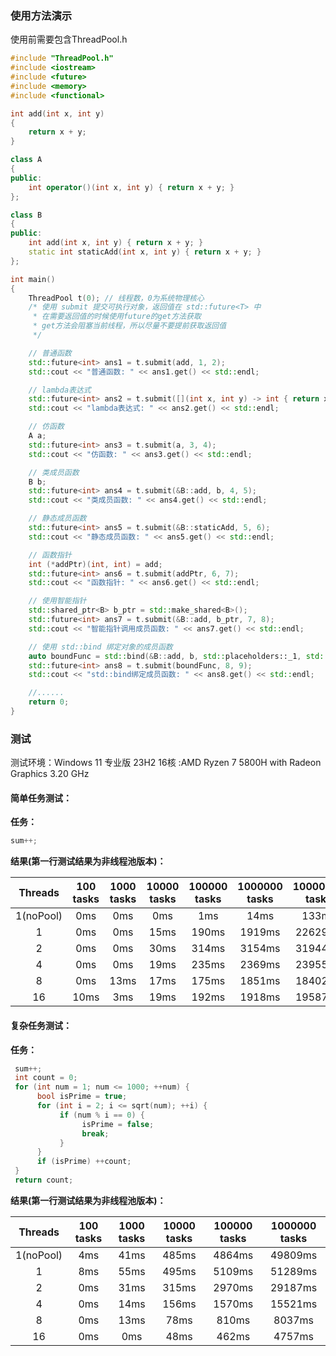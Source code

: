 ### 使用方法演示
使用前需要包含ThreadPool.h
```cpp
#include "ThreadPool.h"
#include <iostream>
#include <future>
#include <memory>
#include <functional>

int add(int x, int y)
{
    return x + y;
}

class A
{
public:
    int operator()(int x, int y) { return x + y; }
};

class B
{
public:
    int add(int x, int y) { return x + y; }
    static int staticAdd(int x, int y) { return x + y; }
};

int main()
{
    ThreadPool t(0); // 线程数，0为系统物理核心
    /* 使用 submit 提交可执行对象，返回值在 std::future<T> 中
     * 在需要返回值的时候使用future的get方法获取
     * get方法会阻塞当前线程，所以尽量不要提前获取返回值
     */

    // 普通函数
    std::future<int> ans1 = t.submit(add, 1, 2);
    std::cout << "普通函数: " << ans1.get() << std::endl;

    // lambda表达式
    std::future<int> ans2 = t.submit([](int x, int y) -> int { return x + y; }, 2, 3);
    std::cout << "lambda表达式: " << ans2.get() << std::endl;

    // 仿函数
    A a;
    std::future<int> ans3 = t.submit(a, 3, 4);
    std::cout << "仿函数: " << ans3.get() << std::endl;

    // 类成员函数
    B b;
    std::future<int> ans4 = t.submit(&B::add, b, 4, 5);
    std::cout << "类成员函数: " << ans4.get() << std::endl;

    // 静态成员函数
    std::future<int> ans5 = t.submit(&B::staticAdd, 5, 6);
    std::cout << "静态成员函数: " << ans5.get() << std::endl;

    // 函数指针
    int (*addPtr)(int, int) = add;
    std::future<int> ans6 = t.submit(addPtr, 6, 7);
    std::cout << "函数指针: " << ans6.get() << std::endl;

    // 使用智能指针
    std::shared_ptr<B> b_ptr = std::make_shared<B>();
    std::future<int> ans7 = t.submit(&B::add, b_ptr, 7, 8);
    std::cout << "智能指针调用成员函数: " << ans7.get() << std::endl;

    // 使用 std::bind 绑定对象的成员函数
    auto boundFunc = std::bind(&B::add, b, std::placeholders::_1, std::placeholders::_2);
    std::future<int> ans8 = t.submit(boundFunc, 8, 9);
    std::cout << "std::bind绑定成员函数: " << ans8.get() << std::endl;

    //......
    return 0;
}
```
### 测试

测试环境：Windows 11 专业版 23H2  16核 :AMD Ryzen 7 5800H with Radeon Graphics   3.20 GHz

#### 简单任务测试：

**任务：**

```c++
sum++;
```

**结果(第一行测试结果为非线程池版本)：**

|Threads|100 tasks|1000 tasks|10000 tasks|100000 tasks|1000000 tasks|10000000 tasks|
|:---:|:---:|:---:|:---:|:---:|:---:|:---:|
|1(noPool)|0ms|0ms|0ms|1ms|14ms|133ms|
|1|0ms|0ms|15ms|190ms|1919ms|22629ms|
|2|0ms|0ms|30ms|314ms|3154ms|31944ms|
|4|0ms|0ms|19ms|235ms|2369ms|23955ms|
|8|0ms|13ms|17ms|175ms|1851ms|18402ms|
|16|10ms|3ms|19ms|192ms|1918ms|19587ms|



#### 复杂任务测试：

**任务：**

```c++
 sum++;
 int count = 0;
 for (int num = 1; num <= 1000; ++num) {
      bool isPrime = true;
      for (int i = 2; i <= sqrt(num); ++i) {
           if (num % i == 0) {
                isPrime = false;
                break;
           }
      }
      if (isPrime) ++count;
 }
 return count;
```

**结果(第一行测试结果为非线程池版本)：**

|Threads|100 tasks|1000 tasks|10000 tasks|100000 tasks|1000000 tasks|
|:---:|:---:|:---:|:---:|:---:|:---:|
1(noPool)|4ms|41ms|485ms|4864ms|49809ms|
|1|8ms|55ms|495ms|5109ms|51289ms|
|2|0ms|31ms|315ms|2970ms|29187ms|
|4|0ms|14ms|156ms|1570ms|15521ms|
|8|0ms|13ms|78ms|810ms|8037ms|
|16|0ms|0ms|48ms|462ms|4757ms|
